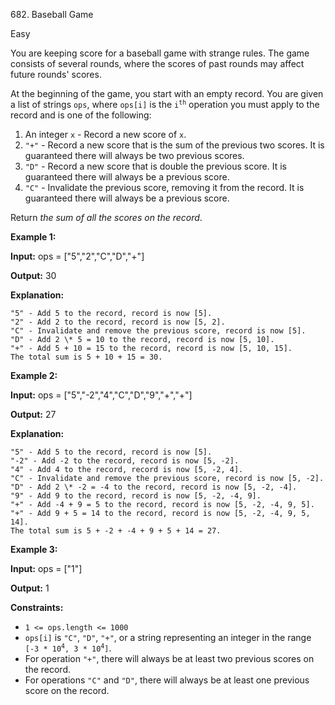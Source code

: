 682\. Baseball Game

Easy

You are keeping score for a baseball game with strange rules. The game consists of several rounds, where the scores of past rounds may affect future rounds' scores.

At the beginning of the game, you start with an empty record. You are given a list of strings `ops`, where `ops[i]` is the <code>i<sup>th</sup></code> operation you must apply to the record and is one of the following:

1.  An integer `x` - Record a new score of `x`.
2.  `"+"` - Record a new score that is the sum of the previous two scores. It is guaranteed there will always be two previous scores.
3.  `"D"` - Record a new score that is double the previous score. It is guaranteed there will always be a previous score.
4.  `"C"` - Invalidate the previous score, removing it from the record. It is guaranteed there will always be a previous score.

Return _the sum of all the scores on the record_.

**Example 1:**

**Input:** ops = ["5","2","C","D","+"]

**Output:** 30

**Explanation:**

    "5" - Add 5 to the record, record is now [5]. 
    "2" - Add 2 to the record, record is now [5, 2]. 
    "C" - Invalidate and remove the previous score, record is now [5]. 
    "D" - Add 2 \* 5 = 10 to the record, record is now [5, 10]. 
    "+" - Add 5 + 10 = 15 to the record, record is now [5, 10, 15]. 
    The total sum is 5 + 10 + 15 = 30.

**Example 2:**

**Input:** ops = ["5","-2","4","C","D","9","+","+"]

**Output:** 27

**Explanation:**

    "5" - Add 5 to the record, record is now [5]. 
    "-2" - Add -2 to the record, record is now [5, -2]. 
    "4" - Add 4 to the record, record is now [5, -2, 4]. 
    "C" - Invalidate and remove the previous score, record is now [5, -2]. 
    "D" - Add 2 \* -2 = -4 to the record, record is now [5, -2, -4]. 
    "9" - Add 9 to the record, record is now [5, -2, -4, 9]. 
    "+" - Add -4 + 9 = 5 to the record, record is now [5, -2, -4, 9, 5]. 
    "+" - Add 9 + 5 = 14 to the record, record is now [5, -2, -4, 9, 5, 14]. 
    The total sum is 5 + -2 + -4 + 9 + 5 + 14 = 27.

**Example 3:**

**Input:** ops = ["1"]

**Output:** 1

**Constraints:**

*   `1 <= ops.length <= 1000`
*   `ops[i]` is `"C"`, `"D"`, `"+"`, or a string representing an integer in the range <code>[-3 * 10<sup>4</sup>, 3 * 10<sup>4</sup>]</code>.
*   For operation `"+"`, there will always be at least two previous scores on the record.
*   For operations `"C"` and `"D"`, there will always be at least one previous score on the record.